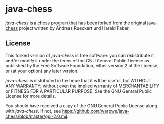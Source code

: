 # java-chess #
*java-chess* is a chess program that has been forked from the original [java-chess](http://sourceforge.net/projects/java-chess) project written by Andreas Rueckert und Harald Faber.


## License ##
This forked version of *java-chess* is free software: you can redistribute it and/or modify it under the terms of the GNU General Public License as published by the Free Software Foundation, either version 2 of the License, or (at your option) any later version.

*java-chess* is distributed in the hope that it will be useful, but WITHOUT ANY WARRANTY; without even the implied warranty of MERCHANTABILITY or FITNESS FOR A PARTICULAR PURPOSE. See the GNU General Public License for more details.

You should have received a copy of the GNU General Public License along with *java-chess*. If not, see https://github.com/warpwe/java-chess/blob/master/gpl-2.0.md.